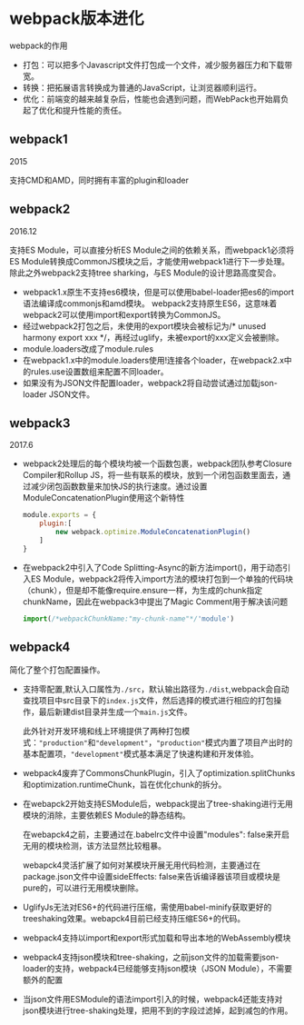 # webpack版本进化

webpack的作用

- 打包：可以把多个Javascript文件打包成一个文件，减少服务器压力和下载带宽。
- 转换：把拓展语言转换成为普通的JavaScript，让浏览器顺利运行。
- 优化：前端变的越来越复杂后，性能也会遇到问题，而WebPack也开始肩负起了优化和提升性能的责任。

## webpack1

2015

支持CMD和AMD，同时拥有丰富的plugin和loader

## webpack2

2016.12

支持ES Module，可以直接分析ES Module之间的依赖关系，而webpack1必须将ES Module转换成CommonJS模块之后，才能使用webpack1进行下一步处理。除此之外webpack2支持tree sharking，与ES Module的设计思路高度契合。

- webpack1.x原生不支持es6模块，但是可以使用babel-loader把es6的import语法编译成commonjs和amd模块。
webpack2支持原生ES6，这意味着webpack2可以使用import和export转换为CommonJS。
- 经过webpack2打包之后，未使用的export模块会被标记为/* unused harmony export xxx */，再经过uglify，未被export的xxx定义会被删除。
- module.loaders改成了module.rules
- 在webpack1.x中的module.loaders使用!连接各个loader，在webpack2.x中的rules.use设置数组来配置不同loader。
- 如果没有为JSON文件配置loader，webpack2将自动尝试通过加载json-loader JSON文件。

## webpack3

2017.6

- webpack2处理后的每个模块均被一个函数包裹，webpack团队参考Closure Compiler和Rollup JS，将一些有联系的模块，放到一个闭包函数里面去，通过减少闭包函数数量来加快JS的执行速度。通过设置ModuleConcatenationPlugin使用这个新特性

    ```javascript
    module.exports = {
        plugin:[
            new webpack.optimize.ModuleConcatenationPlugin()
        ]
    }
    ```

- 在webpack2中引入了Code Splitting-Async的新方法import()，用于动态引入ES Module，webpack2将传入import方法的模块打包到一个单独的代码块（chunk），但是却不能像require.ensure一样，为生成的chunk指定chunkName，因此在webpack3中提出了Magic Comment用于解决该问题

    ```javascript
    import(/*webpackChunkName:"my-chunk-name"*/'module')
    ```

## webpack4

简化了整个打包配置操作。

- 支持零配置,默认入口属性为`./src`，默认输出路径为`./dist`,webpack会自动查找项目中src目录下的`index.js`文件，然后选择的模式进行相应的打包操作，最后新建dist目录并生成一个`main.js`文件。

    此外针对开发环境和线上环境提供了两种打包模式：`"production"`和`"development"`，`"production"`模式内置了项目产出时的基本配置项，`"development"`模式基本满足了快速构建和开发体验。
- webpack4废弃了CommonsChunkPlugin，引入了optimization.splitChunks和optimization.runtimeChunk，旨在优化chunk的拆分。
- 在webapck2开始支持ESModule后，webpack提出了tree-shaking进行无用模块的消除，主要依赖ES Module的静态结构。

    在webapck4之前，主要通过在.babelrc文件中设置"modules": false来开启无用的模块检测，该方法显然比较粗暴。

    webapck4灵活扩展了如何对某模块开展无用代码检测，主要通过在package.json文件中设置sideEffects: false来告诉编译器该项目或模块是pure的，可以进行无用模块删除。 

- UglifyJs无法对ES6+的代码进行压缩，需使用babel-minify获取更好的treeshaking效果。webapck4目前已经支持压缩ES6+的代码。
- webpack4支持以import和export形式加载和导出本地的WebAssembly模块
- webpack4支持json模块和tree-shaking，之前json文件的加载需要json-loader的支持，webpack4已经能够支持json模块（JSON Module），不需要额外的配置
- 当json文件用ESModule的语法import引入的时候，webpack4还能支持对json模块进行tree-shaking处理，把用不到的字段过滤掉，起到减包的作用。